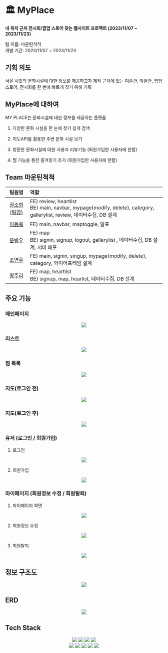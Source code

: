 # 🏛 MyPlace

**내 위치 근처 전시회/팝업 스토어 찾는 웹사이트 프로젝트 (2023/11/07 ~ 2023/11/23)**

팀 이름: 마운틴척척
<br/>
개발 기간: 2023/11/07 ~ 2023/11/23

## 기획 의도

서울 시민의 문화시설에 대한 정보를 제공하고자 제작
근처에 있는 미술관, 박물관, 팝업스토어, 전시회를 한 번에 빠르게 찾기 위해 기획

## MyPlace에 대하여

MY PLACE는 문화시설에 대한 정보를 제공하는 플랫폼

1. 다양한 문화 시설을 한 눈에 찾기 쉽게 검색

2. 지도API를 활용한 주변 문화 시설 보기

3. 방문한 문화시설에 대한 사용자 리뷰기능 (회원가입한 사용자에 한함)

4. 찜 기능을 통한 즐겨찾기 추가 (회원가입한 사용자에 한함)

## Team 마운틴척척

|                  팀원명                   | 역할                                                                                                                     |
| :---------------------------------------: | :----------------------------------------------------------------------------------------------------------------------- |
| [권소희(팀장)](https://github.com/Aru428) | FE) review, heartlist <br/> BE) main, navbar, mypage(modify, delete), category, gallerylist, review, 데이터수집, DB 설계 |
|   [이동욱](https://github.com/ldw0123)    | FE) main, navbar, maptoggle, 발표                                                                                        |
|  [윤병우](https://github.com/yoonbung12)  | FE) map <br/> BE) signin, signup, logout, gallerylist , 데이터수집, DB 설계, 서버 배포                                   |
|   [조연주](https://github.com/J-Yeonju)   | FE) main, signin, singup, mypage(modify, delete), category, 와이어프레임 설계                                            |
|  [황주리](https://github.com/joojooring)  | FE) map, heartlist <br/> BE) signup, map, hearlist, 데이터수집, DB 설계                                                  |

## 주요 기능

### 메인페이지

<div align="center">
	<img src="/app/static/img/main.jpg">
</div>

### 리스트

<div align="center">
	<img src="/app/static/img/list.png">
</div>

### 찜 목록

<div align="center">
	<img src="/app/static/img/heart.jpg">
</div>

### 지도(로그인 전)

<div align="center">
	<img src="/app/static/img/map.jpg">
</div>

### 지도(로그인 후)

<div align="center">
	<img src="/app/static/img/map(login).jpg">
</div>

### 유저 (로그인 / 회원가입)

1. 로그인
<div align="center">
	<img src="/app/static/img/login.jpg">
</div>

2. 회원가입
<div align="center">
	<img src="/app/static/img/singup.jpg">
</div>

### 마이페이지 (회원정보 수정 / 회원탈퇴)

1. 마이페이지 화면
<div align="center">
	<img src="/app/static/img/mypage.jpg">
</div>

2. 회원정보 수정
<div align="center">
	<img src="/app/static/img/info1.jpg">
</div>

3. 회원탈퇴
<div align="center">
	<img src="/app/static/img/info2.jpg">
</div>

## 정보 구조도

<div align="center">
	<img src="/app/static/img/Information Architecture.png">
</div>

## ERD

<div align="center">
	<img src="/app/static/img/erd.png">
</div>

## Tech Stack

<div align="center">
	<img src="https://img.shields.io/badge/HTML5-E34F26?style=flat&logo=HTML5&logoColor=white" />
	<img src="https://img.shields.io/badge/CSS3-1572B6?style=flat&logo=CSS3&logoColor=white" />
	<img src="https://img.shields.io/badge/JavaScript-F7DF1E?style=flat&logo=JavaScript&logoColor=white" />
	<img src="https://img.shields.io/badge/jQuery-0769AD?style=flat&logo=jQuery&logoColor=white" />
	<br>
	<img src="https://img.shields.io/badge/MySQL-4479A1?style=flat&logo=MySQL&logoColor=white" />
	<img src="https://img.shields.io/badge/Visual%20Studio%20Code-007ACC?style=flat&logo=VisualStudioCode&logoColor=white" />
<img src="https://img.shields.io/badge/GitHub-181717?style=flat&logo=GitHub&logoColor=white" />
<img src="https://img.shields.io/badge/Bootstrap-7952B3?style=flat&logo=Bootstrap&logoColor=white" />
<img src="https://img.shields.io/badge/nodedotjs-339933?style=flat&logo=nodedotjs&logoColor=white" />
</div>
<br>
